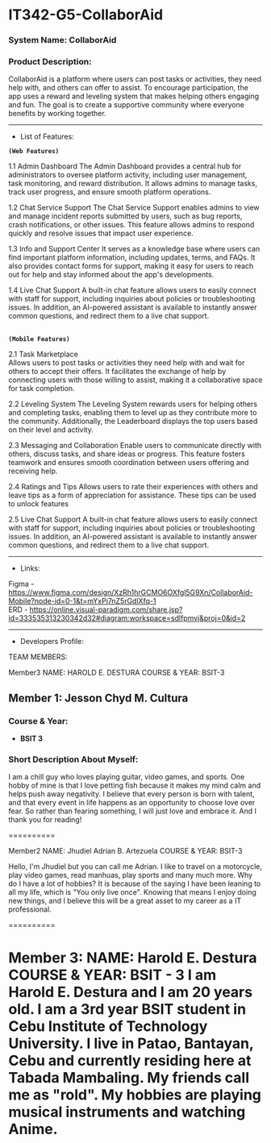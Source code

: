 # IT342-G5-CollaborAid


### System Name: CollaborAid 

### Product Description: 

CollaborAid is a platform where users can post tasks or activities, they need help with, and others can offer to assist. To encourage participation, the app uses a reward and leveling system that makes helping others engaging and fun. The goal is to create a supportive community where everyone benefits by working together.

---

- List of Features:

**`(Web Features)`**

1.1 Admin Dashboard
The Admin Dashboard provides a central hub for administrators to oversee platform activity, including user management, task monitoring, and reward distribution. It allows admins to manage tasks, track user progress, and ensure smooth platform operations.

1.2 Chat Service Support
The Chat Service Support enables admins to view and manage incident reports submitted by users, such as bug reports, crash notifications, or other issues. This feature allows admins to respond quickly and resolve issues that impact user experience.

1.3 Info and Support Center
It serves as a knowledge base where users can find important platform information, including updates, terms, and FAQs. It also provides contact forms for support, making it easy for users to reach out for help and stay informed about the app's developments.

1.4 Live Chat Support
A built-in chat feature allows users to easily connect with staff for support, including inquiries about policies or troubleshooting issues. In addition, an AI-powered assistant is available to instantly answer common questions, and redirect them to a live chat support. <br> <br>

**`(Mobile Features)`**

2.1 Task Marketplace  
Allows users to post tasks or activities they need help with and wait for others to accept their offers. It facilitates the exchange of help by connecting users with those willing to assist, making it a collaborative space for task completion.

2.2 Leveling System 
The Leveling System rewards users for helping others and completing tasks, enabling them to level up as they contribute more to the community. Additionally, the Leaderboard displays the top users based on their level and activity.

2.3 Messaging and Collaboration 
Enable users to communicate directly with others, discuss tasks, and share ideas or progress. This feature fosters teamwork and ensures smooth coordination between users offering and receiving help.

2.4 Ratings and Tips
Allows users to rate their experiences with others and leave tips as a form of appreciation for assistance. These tips can be used to unlock features

2.5 Live Chat Support
A built-in chat feature allows users to easily connect with staff for support, including inquiries about policies or troubleshooting issues. In addition, an AI-powered assistant is available to instantly answer common questions, and redirect them to a live chat support.

---

- Links:

Figma - https://www.figma.com/design/XzRh1hrGCMO6OXfgl5G9Xn/CollaborAid-Mobile?node-id=0-1&t=mYxPi7nZ5rGdlXfq-1 <br>
ERD - https://online.visual-paradigm.com/share.jsp?id=333535313230342d32#diagram:workspace=sdlfpmvj&proj=0&id=2

---

- Developers Profile:



TEAM MEMBERS:

Member3
NAME: HAROLD E. DESTURA
COURSE & YEAR: BSIT-3

## Member 1: Jesson Chyd M. Cultura

### Course & Year:
- **BSIT 3**

### Short Description About Myself:
I am a chill guy who loves playing guitar, video games, and sports. One hobby of mine is that I love petting fish because it makes my mind calm and helps push away negativity. I believe that every person is born with talent, and that every event in life happens as an opportunity to choose love over fear. So rather than fearing something, I will just love and embrace it. And I thank you for reading!

==========

Member2
NAME: Jhudiel Adrian B. Artezuela
COURSE & YEAR: BSIT-3

Hello, I'm Jhudiel but you can call me Adrian. I like to travel on a motorcycle, play video games, read manhuas, play sports and many much more. Why 
do I have a lot of hobbies? It is because of the saying I have been leaning to all my life, which is "You only live once". Knowing that means I enjoy
doing new things, and I believe this will be a great asset to my career as a IT professional.

==========

Member 3:
NAME: Harold E. Destura
COURSE & YEAR: BSIT - 3
I am Harold E. Destura and I am 20 years old. I am a 3rd year BSIT student in Cebu Institute of Technology University. I live in Patao, Bantayan, Cebu and currently residing here at Tabada Mambaling. My friends call me as "rold". My hobbies are playing musical instruments and watching Anime. 
=======






